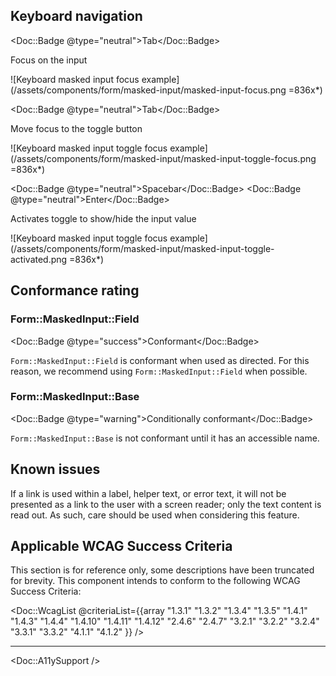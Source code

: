 
## Keyboard navigation

<Doc::Badge @type="neutral">Tab</Doc::Badge>

Focus on the input

![Keyboard masked input focus example](/assets/components/form/masked-input/masked-input-focus.png =836x*)

<Doc::Badge @type="neutral">Tab</Doc::Badge>

Move focus to the toggle button

![Keyboard masked input toggle focus example](/assets/components/form/masked-input/masked-input-toggle-focus.png =836x*)

<Doc::Badge @type="neutral">Spacebar</Doc::Badge>
<Doc::Badge @type="neutral">Enter</Doc::Badge>

Activates toggle to show/hide the input value

![Keyboard masked input toggle focus example](/assets/components/form/masked-input/masked-input-toggle-activated.png =836x*)

## Conformance rating

### Form::MaskedInput::Field

<Doc::Badge @type="success">Conformant</Doc::Badge>

`Form::MaskedInput::Field` is conformant when used as directed. For this reason, we recommend using `Form::MaskedInput::Field` when possible.

### Form::MaskedInput::Base

<Doc::Badge @type="warning">Conditionally conformant</Doc::Badge>

`Form::MaskedInput::Base` is not conformant until it has an accessible name.

## Known issues

If a link is used within a label, helper text, or error text, it will not be presented as a link to the user with a screen reader; only the text content is read out. As such, care should be used when considering this feature.

## Applicable WCAG Success Criteria

This section is for reference only, some descriptions have been truncated for brevity. This component intends to conform to the following WCAG Success Criteria:

<Doc::WcagList @criteriaList={{array "1.3.1" "1.3.2" "1.3.4" "1.3.5" "1.4.1" "1.4.3" "1.4.4" "1.4.10" "1.4.11" "1.4.12" "2.4.6" "2.4.7" "3.2.1" "3.2.2" "3.2.4" "3.3.1" "3.3.2" "4.1.1" "4.1.2" }} />

---

<Doc::A11ySupport />
